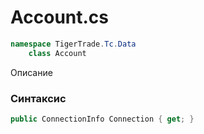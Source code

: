 
# Account.cs
```csharp
namespace TigerTrade.Tc.Data  
    class Account
```

Описание

### Синтаксис
```csharp
public ConnectionInfo Connection { get; }
```
